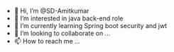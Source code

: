- 👋 Hi, I’m @SD-Amitkumar
- 👀 I’m interested in java back-end role 
- 🌱 I’m currently learning Spring boot security and jwt
- 💞️ I’m looking to collaborate on ...
- 📫 How to reach me ...

<!---
SD-Amitkumar/SD-Amitkumar is a ✨ special ✨ repository because its `README.md` (this file) appears on your GitHub profile.
You can click the Preview link to take a look at your changes.
--->

